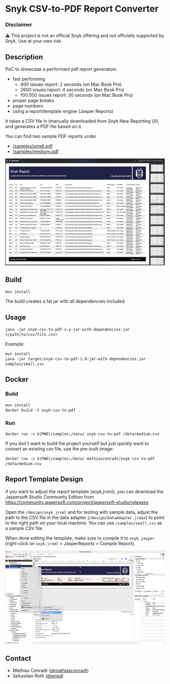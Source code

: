 # Snyk CSV-to-PDF Report Converter

### Disclaimer

:warning: This project is not an official Snyk offering and not officially supported by Snyk.
Use at your own risk.

## Description 

PoC to showcase a performant pdf report generation:
- fast performing 
  - 400 issues report: 2 seconds (on Mac Book Pro)
  - 2600 issues report: 4 seconds (on Mac Book Pro)
  - 100.000 issues report: 30 seconds (on Mac Book Pro)
- proper page breaks
- page numbers
- using a report/template engine (Jasper Reports)

It takes a CSV file in (manually downloaded from Snyk New Reporting UI), and generates a PDF file based on it.

You can find two sample PDF reports under
- [/samples/small.pdf](/samples/small.pdf)
- [/samples/medium.pdf](/samples/medium.pdf)


![sample pdf](docs/small-pdf.png "Sample PDF")

## Build
```
mvn install
```

The build creates a fat jar with all dependencies included.

## Usage
```
java -jar snyk-csv-to-pdf-x.y-jar-with-dependencies.jar </path/to/csv/file.csv>
```

Example:
```
mvn install
java -jar target/snyk-csv-to-pdf-1.0-jar-with-dependencies.jar samples/small.csv
```

## Docker

### Build
```
mvn install
docker build -t snyk-csv-to-pdf .
```

### Run
```
docker run -v $(PWD)/samples:/data/ snyk-csv-to-pdf /data/medium.csv
```

If you don't want to build the project yourself but just quickly want to convert an existing csv file, use the pre-built image:

```
docker run -v $(PWD)/samples:/data/ mathiasconradt/snyk-csv-to-pdf /data/medium.csv
```

## Report Template Design

If you want to adjust the report template (snyk.jrxml), you can download the Jaspersoft Studio Community Edition from https://community.jaspersoft.com/project/jaspersoft-studio/releases

Open the `/design/snyk.jrxml` and for testing with sample data, adjust the path to the CSV file in the data adapter (`/design/DataAdapter.jrdax`) to point to the right path on your local machine.
You can use `/samples/small.csv` as a sample CSV file.

When done editing the template, make sure to compile it to `snyk.jasper` (right-click on `snyk.jrxml` > JasperReports > Compile Report).

![compiling](docs/jasperstudio1.png "Compiling from .jrxml to .jasper")

## Contact

- Mathias Conradt ([@mathiasconradt](https://github.com/mathiasconradt))
- Sebastian Roth ([@ened](https://github.com/ened))
